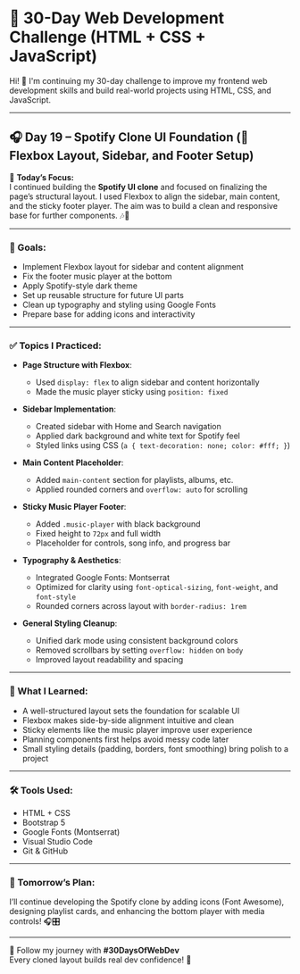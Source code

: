 # 🚀 30-Day Web Development Challenge (HTML + CSS + JavaScript)

Hi! 👋 I'm continuing my 30-day challenge to improve my frontend web development skills and build real-world projects using HTML, CSS, and JavaScript.

---

## 🎧 Day 19 – Spotify Clone UI Foundation (📐 Flexbox Layout, Sidebar, and Footer Setup)

📌 **Today’s Focus:**  
I continued building the **Spotify UI clone** and focused on finalizing the page’s structural layout. I used Flexbox to align the sidebar, main content, and the sticky footer player. The aim was to build a clean and responsive base for further components. 🎶🔧

---

### 🎯 Goals:
- Implement Flexbox layout for sidebar and content alignment  
- Fix the footer music player at the bottom  
- Apply Spotify-style dark theme  
- Set up reusable structure for future UI parts  
- Clean up typography and styling using Google Fonts  
- Prepare base for adding icons and interactivity  

---

### ✅ Topics I Practiced:

- **Page Structure with Flexbox**:  
  - Used `display: flex` to align sidebar and content horizontally  
  - Made the music player sticky using `position: fixed`  

- **Sidebar Implementation**:  
  - Created sidebar with Home and Search navigation  
  - Applied dark background and white text for Spotify feel  
  - Styled links using CSS (`a { text-decoration: none; color: #fff; }`)  

- **Main Content Placeholder**:  
  - Added `main-content` section for playlists, albums, etc.  
  - Applied rounded corners and `overflow: auto` for scrolling  

- **Sticky Music Player Footer**:  
  - Added `.music-player` with black background  
  - Fixed height to `72px` and full width  
  - Placeholder for controls, song info, and progress bar  

- **Typography & Aesthetics**:  
  - Integrated Google Fonts: Montserrat  
  - Optimized for clarity using `font-optical-sizing`, `font-weight`, and `font-style`  
  - Rounded corners across layout with `border-radius: 1rem`  

- **General Styling Cleanup**:  
  - Unified dark mode using consistent background colors  
  - Removed scrollbars by setting `overflow: hidden` on `body`  
  - Improved layout readability and spacing  

---

### 🧠 What I Learned:
- A well-structured layout sets the foundation for scalable UI  
- Flexbox makes side-by-side alignment intuitive and clean  
- Sticky elements like the music player improve user experience  
- Planning components first helps avoid messy code later  
- Small styling details (padding, borders, font smoothing) bring polish to a project  

---

### 🛠️ Tools Used:
- HTML + CSS  
- Bootstrap 5  
- Google Fonts (Montserrat)  
- Visual Studio Code  
- Git & GitHub  

---

### 📌 Tomorrow’s Plan:
I’ll continue developing the Spotify clone by adding icons (Font Awesome), designing playlist cards, and enhancing the bottom player with media controls! 🎧🎛️

---

🔖 Follow my journey with **#30DaysOfWebDev**  
Every cloned layout builds real dev confidence! 🚀
